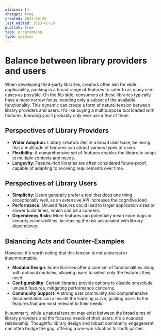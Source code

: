 ```yaml
---
aliases: []
chatgpt: true
created: 2023-08-20
last_edited: 2023-08-20
publish: true
tags: programming
type: opinion
---
```

# Balance between library providers and users

When developing third-party libraries, creators often aim for wide applicability, packing in a broad range of features to cater to as many use-cases as possible. On the flip side, consumers of these libraries typically have a more narrow focus, needing only a subset of the available functionality. This dynamic can create a form of natural tension between library providers and users. It's like buying a multipurpose tool loaded with features, knowing you'll probably only ever use a few of them.

## Perspectives of Library Providers

- **Wider Adoption**: Library creators desire a broad user base, believing that a multitude of features can attract various types of users.
- **Flexibility**: A comprehensive set of features enables the library to adapt to multiple contexts and needs.
- **Longevity**: Feature-rich libraries are often considered future-proof, capable of adapting to evolving requirements over time.

## Perspectives of Library Users

- **Simplicity**: Users generally prefer a tool that does one thing exceptionally well, as an extensive API increases the cognitive load.
- **Performance**: Unused features could lead to larger application sizes or slower build times, which can be a concern.
- **Dependency Risks**: More features can potentially mean more bugs or security vulnerabilities, increasing the risk associated with library dependency.

## Balancing Acts and Counter-Examples

However, it's worth noting that this tension is not universal or insurmountable:

- **Modular Design**: Some libraries offer a core set of functionalities along with optional modules, allowing users to select only the features they need.
- **Configurability**: Certain libraries provide options to disable or exclude unused features, mitigating performance concerns.
- **Community Support**: A strong user community and comprehensive documentation can alleviate the learning curve, guiding users to the features that are most relevant to their needs.

In summary, while a natural tension may exist between the broad aims of library providers and the focused needs of their users, it's a nuanced relationship. Thoughtful library design and robust community engagement can often bridge the gap, offering a win-win situation for both parties.
